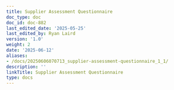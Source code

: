 ```yaml
---
title: Supplier Assessment Questionnaire
doc_type: doc
doc_id: doc-882
last_edited_date: '2025-05-25'
last_edited_by: Ryan Laird
version: '1.0'
weight: 2
date: '2025-06-12'
aliases:
- /docs/20250606070713_supplier-assessment-questionnaire_1_1/
description: ''
linkTitle: Supplier Assessment Questionnaire
type: docs
---
```


